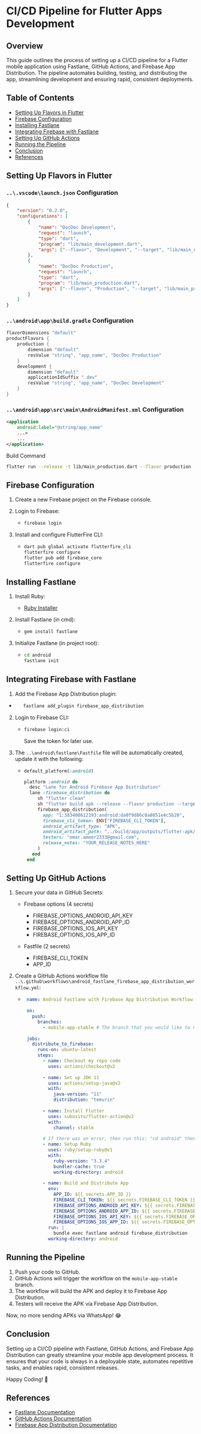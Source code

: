 # CI/CD Pipeline for Flutter Apps Development

## Overview
This guide outlines the process of setting up a CI/CD pipeline for a Flutter mobile application using Fastlane, GitHub Actions, and Firebase App Distribution. The pipeline automates building, testing, and distributing the app, streamlining development and ensuring rapid, consistent deployments.

## Table of Contents
- [Setting Up Flavors in Flutter](#setting-up-flavors-in-flutter)
- [Firebase Configuration](#firebase-configuration)
- [Installing Fastlane](#installing-fastlane)
- [Integrating Firebase with Fastlane](#integrating-firebase-with-fastlane)
- [Setting Up GitHub Actions](#setting-up-github-actions)
- [Running the Pipeline](#running-the-pipeline)
- [Conclusion](#conclusion)
- [References](#references)

## Setting Up Flavors in Flutter

### `..\.vscode\launch.json` Configuration
```json
{
    "version": "0.2.0",
    "configurations": [
        {
            "name": "DocDoc Development",
            "request": "launch",
            "type": "dart",
            "program": "lib/main_development.dart",
            "args": ["--flavor", "Development", "--target", "lib/main_development.dart"]
        },
        {
            "name": "DocDoc Production",
            "request": "launch",
            "type": "dart",
            "program": "lib/main_production.dart",
            "args": ["--flavor", "Production", "--target", "lib/main_production.dart"]
        }
    ]
}
```
### `..\android\app\build.gradle` Configuration
```groovy
flavorDimensions "default"
productFlavors {
    production {
        dimension "default"
        resValue "string", "app_name", "DocDoc Production"
    }
    development {
        dimension "default"
        applicationIdSuffix ".dev"
        resValue "string", "app_name", "DocDoc Development"
    }
}
```

### `..\android\app\src\main\AndroidManifest.xml` Configuration
```xml
<application
    android:label="@string/app_name"
    ...>
    ...
</application>
```

Build Command
```sh
flutter run --release -t lib/main_production.dart --flavor production
```

## Firebase Configuration

1. Create a new Firebase project on the Firebase console.
   
2. Login to Firebase:
   
   - ```sh
     firebase login
     ```
     
3. Install and configure FlutterFire CLI:
   
   - ```sh
     dart pub global activate flutterfire_cli
     flutterfire configure
     flutter pub add firebase_core
     flutterfire configure
     ```

## Installing Fastlane

1. Install Ruby:

   - [Ruby Installer](https://rubyinstaller.org/)

2. Install Fastlane (in cmd):
   
   - ```sh
     gem install fastlane
     ```
3. Initialize Fastlane (in project root):
   
   - ```sh
     cd android
     fastlane init
     ```

## Integrating Firebase with Fastlane

1. Add the Firebase App Distribution plugin:

- ```sh
     fastlane add_plugin firebase_app_distribution
     ```
   
2. Login to Firebase CLI:
   
   - ```sh
     firebase login:ci
     ```
     Save the token for later use.
     
3. The `..\android\fastlane\Fastfile` file will be automatically created, update it with the following:
   
   - ```ruby
     default_platform(:android)

     platform :android do
       desc "Lane for Android Firebase App Distribution"
       lane :firebase_distribution do
          sh "flutter clean"
          sh "flutter build apk --release --flavor production --target lib/main_production.dart --no-tree-shake-icons"
          firebase_app_distribution(
            app: "1:383408612193:android:da0f9d86c0a8051e4c5b20",
            firebase_cli_token: ENV["FIREBASE_CLI_TOKEN"],
            android_artifact_type: "APK",
            android_artifact_path: "../build/app/outputs/flutter-apk/app-production-release.apk",
            testers: "omar.ameer2333@gmail.com",
            release_notes: "YOUR_RELEASE_NOTES_HERE"
          )
        end
      end
     ```

## Setting Up GitHub Actions

1. Secure your data in GitHub Secrets:

   - Firebase options (4 secrets)
     - FIREBASE_OPTIONS_ANDROID_API_KEY
     - FIREBASE_OPTIONS_ANDROID_APP_ID
     - FIREBASE_OPTIONS_IOS_API_KEY
     - FIREBASE_OPTIONS_IOS_APP_ID
       
   - Fastfile (2 secrets)
     - FIREBASE_CLI_TOKEN
     - APP_ID

2. Create a GitHub Actions workflow file `..\.github\workflows\android_fastlane_firebase_app_distribution_workflow.yml`:

   - ```yaml
      name: Android Fastlane with Firebase App Distribution Workflow
      
      on:
        push:
          branches:
            - mobile-app-stable # The branch that you would like to run the workflow when you push into it.
      
      jobs:
        distribute_to_firebase:
          runs-on: ubuntu-latest
          steps:
            - name: Checkout my repo code
              uses: actions/checkout@v2
      
            - name: Set up JDK 11
              uses: actions/setup-java@v2
              with:
                java-version: "11"
                distribution: "temurin"
      
            - name: Install Flutter
              uses: subosito/flutter-action@v2
              with:
                channel: stable
      
            # If there was an error, then run this: "cd android" then "bundle lock --add-platform x86_64-linux"
            - name: Setup Ruby
              uses: ruby/setup-ruby@v1
              with:
                ruby-version: "3.3.4"
                bundler-cache: true
                working-directory: android
      
            - name: Build and Distribute App
              env:
                APP_ID: ${{ secrets.APP_ID }}
                FIREBASE_CLI_TOKEN: ${{ secrets.FIREBASE_CLI_TOKEN }}
                FIREBASE_OPTIONS_ANDROID_API_KEY: ${{ secrets.FIREBASE_OPTIONS_ANDROID_API_KEY }}
                FIREBASE_OPTIONS_ANDROID_APP_ID: ${{ secrets.FIREBASE_OPTIONS_ANDROID_APP_ID }}
                FIREBASE_OPTIONS_IOS_API_KEY: ${{ secrets.FIREBASE_OPTIONS_IOS_API_KEY }}
                FIREBASE_OPTIONS_IOS_APP_ID: ${{ secrets.FIREBASE_OPTIONS_IOS_APP_ID }}
              run: |
                bundle exec fastlane android firebase_distribution
              working-directory: android
     ```

## Running the Pipeline

1. Push your code to GitHub.
2. GitHub Actions will trigger the workflow on the `mobile-app-stable` branch.
3. The workflow will build the APK and deploy it to Firebase App Distribution.
4. Testers will receive the APK via Firebase App Distribution.

Now, no more sending APKs via WhatsApp! 😂

## Conclusion

Setting up a CI/CD pipeline with Fastlane, GitHub Actions, and Firebase App Distribution can greatly streamline your mobile app development process. It ensures that your code is always in a deployable state, automates repetitive tasks, and enables rapid, consistent releases.

Happy Coding! 🚀

## References

- [Fastlane Documentation](https://docs.fastlane.tools/)
- [GitHub Actions Documentation](https://docs.github.com/en/actions/learn-github-actions/understanding-github-actions)
- [Firebase App Distribution Documentation](https://firebase.google.com/docs/app-distribution)
